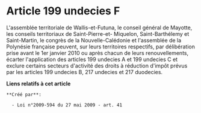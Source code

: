 # Article 199 undecies F

L'assemblée territoriale de Wallis-et-Futuna, le conseil général de Mayotte, les conseils territoriaux de Saint-Pierre-et-
Miquelon, Saint-Barthélemy et Saint-Martin, le congrès de la Nouvelle-Calédonie et l'assemblée de la Polynésie française
peuvent, sur leurs territoires respectifs, par délibération prise avant le 1er janvier 2010 ou après chacun de leurs
renouvellements, écarter l'application des articles 199 undecies A et 199 undecies C et exclure certains secteurs d'activité
des droits à réduction d'impôt prévus par les articles 199 undecies B, 217 undecies et 217 duodecies.

**Liens relatifs à cet article**

	**Créé par**:

	  - Loi n°2009-594 du 27 mai 2009 - art. 41

